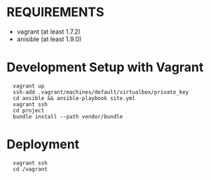 # REQUIREMENTS

 * vagrant (at least 1.7.2)
 * anisible (at least 1.9.0)

# Development Setup with Vagrant
```
  vagrant up
  ssh-add .vagrant/machines/default/virtualbox/private_key
  cd ansible && ansible-playbook site.yml
  vagrant ssh
  cd project
  bundle install --path vendor/bundle
```


# Deployment
```
  vagrant ssh
  cd /vagrant
```
